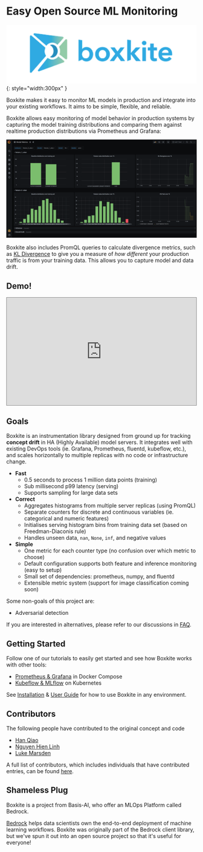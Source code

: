 # Easy Open Source ML Monitoring

![Boxkite logo](images/boxkite-text.png){: style="width:300px" }

Boxkite makes it easy to monitor ML models in production and integrate into your existing workflows. It aims to be simple, flexible, and reliable.

Boxkite allows easy monitoring of model behavior in production systems by capturing the model training distributions and comparing them against realtime production distributions via Prometheus and Grafana:

![Grafana dashboard](images/model-metrics.png "Grafana Dashboard")

Boxkite also includes PromQL queries to calculate divergence metrics, such as [KL Divergence](https://en.wikipedia.org/wiki/Kullback%E2%80%93Leibler_divergence) to give you a measure of _how different_ your production traffic is from your training data. This allows you to capture model and data drift.

## Demo!

<style>
.video-wrapper {
  position: relative;
  display: block;
  height: 0;
  padding: 0;
  overflow: hidden;
  padding-bottom: 56.25%;
  border: 1px solid gray;
}
.video-wrapper > iframe {
  position: absolute;
  top: 0;
  bottom: 0;
  left: 0;
  width: 100%;
  height: 100%;
  border: 0;
}
</style>

<div class="video-wrapper">
  <iframe width="1280" height="720" src="https://www.youtube.com/embed/zz-0Yn6_eMQ" title="YouTube video player" frameborder="0" allow="accelerometer; autoplay; clipboard-write; encrypted-media; gyroscope; picture-in-picture" allowfullscreen></iframe>
</div>


## Goals

Boxkite is an instrumentation library designed from ground up for tracking **concept drift** in HA (Highly Available) model servers. It integrates well with existing DevOps tools (ie. Grafana, Prometheus, fluentd, kubeflow, etc.), and scales horizontally to multiple replicas with no code or infrastructure change.

- **Fast**
    - 0.5 seconds to process 1 million data points (training)
    - Sub millisecond p99 latency (serving)
    - Supports sampling for large data sets
- **Correct**
    - Aggregates histograms from multiple server replicas (using PromQL)
    - Separate counters for discrete and continuous variables (ie. categorical and numeric features)
    - Initialises serving histogram bins from training data set (based on Freedman-Diaconis rule)
    - Handles unseen data, `nan`, `None`, `inf`, and negative values
- **Simple**
    - One metric for each counter type (no confusion over which metric to choose)
    - Default configuration supports both feature and inference monitoring (easy to setup)
    - Small set of dependencies: prometheus, numpy, and fluentd
    - Extensible metric system (support for image classification coming soon)

Some non-goals of this project are:
- Adversarial detection

If you are interested in alternatives, please refer to our discussions in [FAQ](faq.md).

## Getting Started

Follow one of our tutorials to easily get started and see how Boxkite works with other tools:

- [Prometheus & Grafana](tutorials/grafana-prometheus.md) in Docker Compose
- [Kubeflow & MLflow](tutorials/kubeflow-mlflow.md) on Kubernetes

See [Installation](installing.md) & [User Guide](using.md) for how to use Boxkite in any environment.

## Contributors

The following people have contributed to the original concept and code

- [Han Qiao](https://github.com/sweatybridge)
- [Nguyen Hien Linh](https://github.com/nglinh)
- [Luke Marsden](https://github.com/lukemarsden)

A full list of contributors, which includes individuals that have contributed entries, can be found [here](https://github.com/basisai/model-monitoring/graphs/contributors).

## Shameless Plug

Boxkite is a project from Basis-AI, who offer an MLOps Platform called Bedrock.

[Bedrock](https://basis-ai.com/product) helps data scientists own the end-to-end deployment of machine learning workflows. Boxkite was originally part of the Bedrock client library, but we've spun it out into an open source project so that it's useful for everyone!
